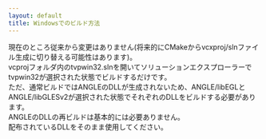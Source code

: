 ```yaml
---
layout: default
title: Windowsでのビルド方法
---
```


現在のところ従来から変更はありません(将来的にCMakeからvcxproj/slnファイル生成に切り替える可能性はあります)。  
vcprojフォルダ内のtvpwin32.slnを開いてソリューションエクスプローラーでtvpwin32が選択された状態でビルドするだけです。  
ただ、通常ビルドではANGLEのDLLが生成されないため、ANGLE/libEGLとANGLE/libGLESv2が選択された状態でそれぞれのDLLをビルドする必要があります。  
ANGLEのDLLの再ビルドは基本的には必要ありません。  
配布されているDLLをそのまま使用してください。  
